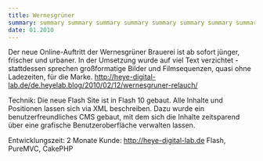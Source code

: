 ```yaml
---
title: Wernesgrüner
summary: summary summary summary summary summary summary summary summary summary summary summary 
date: 01.2010
---
```


Der neue Online-Auftritt der Wernesgrüner Brauerei ist ab sofort jünger, frischer und urbaner. In der Umsetzung wurde auf viel Text verzichtet - stattdessen sprechen großformatige Bilder und Filmsequenzen, quasi ohne Ladezeiten, für die Marke.
http://heye-digital-lab.de/de.heyelab.blog/2010/02/12/wernesgruner-relauch/

Technik:
Die neue Flash Site ist in Flash 10 gebaut. Alle Inhalte und Positionen lassen sich via XML beschreiben. Dazu wurde ein benutzerfreundliches CMS gebaut, mit dem sich die Inhalte zeitsparend über eine grafische Benutzeroberfläche verwalten lassen. 

Entwicklungszeit: 2 Monate
Kunde: http://heye-digital-lab.de
Flash, PureMVC, CakePHP